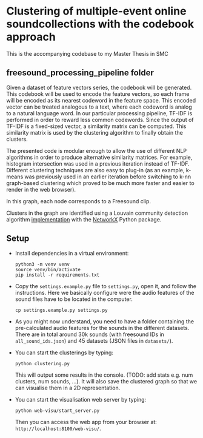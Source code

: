 # Clustering of multiple-event online soundcollections with the codebook approach
This is the accompanying codebase to my Master Thesis in SMC


## freesound_processing_pipeline folder

Given a dataset of feature vectors series, the codebook will be generated. This codebook will be used to encode the feature vectors, so each frame will be encoded as its nearest codeword in the feature space. This encoded vector can be treated analogous to a text, where each codeword is analog to a natural language word. In our particular processing pipeline, TF-IDF is performed in order to reward less common codewords. Since the output of TF-IDF is a fixed-sized vector, a similarity matrix can be computed. This similarity matrix is used by the clustering algorithm to finally obtain the clusters. 

The presented code is modular enough to allow the use of different NLP algorithms in order to produce alternative similarity matrices. For example, histogram intersection was used in a previous iteration instead of TF-IDF. Different clustering techniques are also easy to plug-in (as an example, k-means was previously used in an earlier iteration before switching to k-nn graph-based clustering which proved to be much more faster and easier to render in the web browser).

In this graph, each node corresponds to a Freesound clip.

Clusters in the graph are identified using a Louvain community detection algorithm [implementation](https://github.com/taynaud/python-louvain/tree/networkx2) with the [NetworkX](https://networkx.github.io/) Python package.

Setup
-------------------
- Install dependencies in a virtual environment:
  ```
  python3 -m venv venv
  source venv/bin/activate
  pip install -r requirements.txt
  ```

- Copy the `settings.example.py` file to `settings.py`, open it, and follow the instructions. Here we basically configure were the audio features of the sound files have to be located in the computer.
  ```
  cp settings.example.py settings.py
  ```

- As you might now understand, you need to have a folder containing the pre-calculated audio features for the sounds in the different datasets. There are in total around 30k sounds (with freesound IDs in `all_sound_ids.json`) and 45 datasets (JSON files in `datasets/`).

- You can start the clusterings by typing:
  ```
  python clustering.py
  ```
  This will output some results in the console. (TODO: add stats e.g. num clusters, num sounds, ...).
  It will also save the clustered graph so that we can visualise them in a 2D representation.

- You can start the visualisation web server by typing:
  ```
  python web-visu/start_server.py
  ```
  Then you can access the web app from your browser at: `http://localhost:8100/web-visu/`.


